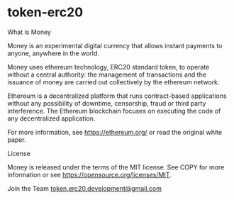 # token-erc20

What is Money

Money is an experimental digital currency that allows instant payments to anyone, anywhere in the world.

Money uses ethereum technology, ERC20 standard token, to operate without a central authority: the management of transactions and the issuance of money are carried out collectively by the ethereum network.

Ethereum is a decentralized platform that runs contract-based applications without any possibility of downtime, censorship, fraud or third party interference. The Ethereum blockchain focuses on executing the code of any decentralized application.

For more information, see https://ethereum.org/ or read the original white paper.

License

Money is released under the terms of the MIT license. See COPY for more information or see https://opensource.org/licenses/MIT.

Join the Team
token.erc20.development@gmail.com
